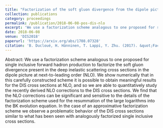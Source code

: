 ```yaml
---
title: "Factorization of the soft gluon divergence from the dipole picture deep inelastic scattering cross sections at next-to-leading order"
collection: publications
category: proceedings
permalink: /publication/2018-06-08-pos-dis-nlo
excerpt: 'We use a factorization scheme analogous to one proposed for single inclusive forward hadron production to factorize the soft gluon divergence present in the deep inelastic scattering cross sections in the dipole picture at next-to-leading order (NLO). We show numerically that in this carefully constructed scheme it is possible to obtain meaningful results for the DIS cross sections at NLO, and so we are able to quantitatively study the recently derived NLO corrections to the DIS cross sections. We find that the NLO corrections can be significant and sensitive to the details of the factorization scheme used for the resummation of the large logarithms into the BK evolution equation. In the case of an approximative factorization scheme we observe a problematic behavior of the DIS cross sections similar to what has been seen with analogously factorized single inclusive cross sections.'
date: 2018-06-08
venue: 'DIS2018'
paperurl: 'https://arxiv.org/abs/1708.07328'
citation: 'B. Ducloué, H. Hänninen, T. Lappi, Y. Zhu. (2017). &quot;Factorization of the soft gluon divergence from the dipole picture deep inelastic scattering cross sections at next-to-leading order&quot; <i>PoS</i>. DIS2018 (2018) 058.'
---
```


Abstract: We use a factorization scheme analogous to one proposed for single inclusive forward hadron production to factorize the soft gluon divergence present in the deep inelastic scattering cross sections in the dipole picture at next-to-leading order (NLO). We show numerically that in this carefully constructed scheme it is possible to obtain meaningful results for the DIS cross sections at NLO, and so we are able to quantitatively study the recently derived NLO corrections to the DIS cross sections. We find that the NLO corrections can be significant and sensitive to the details of the factorization scheme used for the resummation of the large logarithms into the BK evolution equation. In the case of an approximative factorization scheme we observe a problematic behavior of the DIS cross sections similar to what has been seen with analogously factorized single inclusive cross sections.
